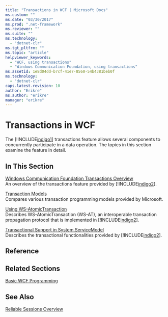 ```yaml
---
title: "Transactions in WCF | Microsoft Docs"
ms.custom: ""
ms.date: "03/30/2017"
ms.prod: ".net-framework"
ms.reviewer: ""
ms.suite: ""
ms.technology: 
  - "dotnet-clr"
ms.tgt_pltfrm: ""
ms.topic: "article"
helpviewer_keywords: 
  - "WCF, using transactions"
  - "Windows Communication Foundation, using transactions"
ms.assetid: 1e8d04dd-b7cf-41e7-8560-54b4381beb0f
ms.technology: 
  - "dotnet-clr"
caps.latest.revision: 10
author: "Erikre"
ms.author: "erikre"
manager: "erikre"
---
```

# Transactions in WCF
The [!INCLUDE[indigo1](../../../../includes/indigo1-md.md)] transactions feature allows several components to concurrently participate in a data operation. The topics in this section examine the feature in detail.  
  
## In This Section  
 [Windows Communication Foundation Transactions Overview](../../../../docs/framework/wcf/feature-details/transactions-overview.md)  
 An overview of the transactions feature provided by [!INCLUDE[indigo2](../../../../includes/indigo2-md.md)].  
  
 [Transaction Models](../../../../docs/framework/wcf/feature-details/transaction-models.md)  
 Compares various transaction programming models provided by Microsoft.  
  
 [Using WS-AtomicTransaction](../../../../docs/framework/wcf/feature-details/using-ws-atomictransaction.md)  
 Describes WS-AtomicTransaction (WS-AT), an interoperable transaction propagation protocol that is implemented in [!INCLUDE[indigo2](../../../../includes/indigo2-md.md)].  
  
 [Transactional Support in System.ServiceModel](../../../../docs/framework/wcf/feature-details/transactional-support-in-system-servicemodel.md)  
 Describes the transactional functionalities provided by [!INCLUDE[indigo2](../../../../includes/indigo2-md.md)].  
  
## Reference  
  
## Related Sections  
 [Basic WCF Programming](../../../../docs/framework/wcf/basic-wcf-programming.md)  
  
## See Also  
 [Reliable Sessions Overview](../../../../docs/framework/wcf/feature-details/reliable-sessions-overview.md)